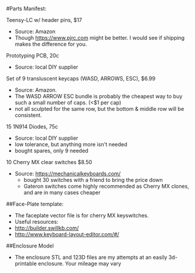 #Parts Manifest:
 
Teensy-LC w/ header pins, $17
 - Source: Amazon
  - Though https://www.pjrc.com might be better. I would see if shipping makes the difference for you. 
	
Prototyping PCB, 20c	
 - Source: local DIY supplier
	
Set of 9 transluscent keycaps (WASD, ARROWS, ESC), $6.99
 - Source: Amazon. 
  - The WASD ARROW ESC bundle is probably the cheapest way to buy such a small number of caps. (<$1 per cap)	
  - not all sculpted for the same row, but the bottom & middle row will be consistent. 

15 1N914 Diodes, 75c
 - Source: local DIY supplier
  - low tolerance, but anything more isn't needed
  - bought spares, only 9 needed

10 Cherry MX clear switches $8.50
 - Source: https://mechanicalkeyboards.com/
	- bought 30 switches with a friend to bring the price down
	- Gateron switches come highly recommended as Cherry MX clones, 
	  and are in many cases cheaper 


##Face-Plate template:
 - The faceplate vector file is for cherry MX keyswitches.
  - Useful resources:
   - http://builder.swillkb.com/
   - http://www.keyboard-layout-editor.com/#/

##Enclosure Model
- The enclosure STL and 123D files are my attempts at an easily 3d-printable enclosure. Your mileage may vary  


